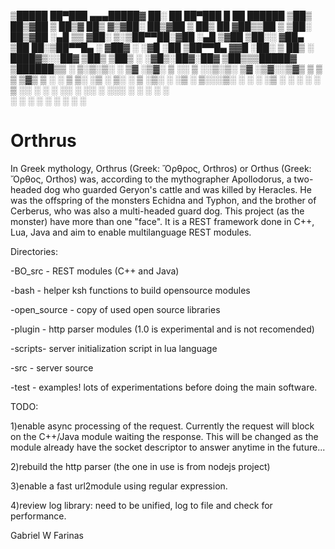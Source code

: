 ▒█████   ██▀███  ▄▄▄█████▓ ██░ ██  ██▀███   █    ██   ██████ 
▒██▒  ██▒▓██ ▒ ██▒▓  ██▒ ▓▒▓██░ ██▒▓██ ▒ ██▒ ██  ▓██▒▒██    ▒
▒██░  ██▒▓██ ░▄█ ▒▒ ▓██░ ▒░▒██▀▀██░▓██ ░▄█ ▒▓██  ▒██░░ ▓██▄   
▒██   ██░▒██▀▀█▄  ░ ▓██▓ ░ ░▓█ ░██ ▒██▀▀█▄  ▓▓█  ░██░  ▒   ██▒
░ ████▓▒░░██▓ ▒██▒  ▒██▒ ░ ░▓█▒░██▓░██▓ ▒██▒▒▒█████▓ ▒██████▒▒
░ ▒░▒░▒░ ░ ▒▓ ░▒▓░  ▒ ░░    ▒ ░░▒░▒░ ▒▓ ░▒▓░░▒▓▒ ▒ ▒ ▒ ▒▓▒ ▒ ░
 ░ ▒ ▒░   ░▒ ░ ▒░    ░     ▒ ░▒░ ░  ░▒ ░ ▒░░░▒░ ░ ░ ░ ░▒  ░ ░
░ ░ ░ ▒    ░░   ░   ░       ░  ░░ ░  ░░   ░  ░░░ ░ ░ ░  ░  ░  
   ░ ░     ░               ░  ░  ░   ░        ░           ░  


# Orthrus
In Greek mythology, Orthrus (Greek: Ὄρθρος, Orthros) or Orthus (Greek: Ὄρθος, Orthos) was, according to the mythographer Apollodorus, a two-headed dog who guarded Geryon's cattle and was killed by Heracles. He was the offspring of the monsters Echidna and Typhon, and the brother of Cerberus, who was also a multi-headed guard dog. This project (as the monster) have more than one "face". It is a REST framework done in C++, Lua, Java and aim to enable multilanguage REST modules.


Directories:

-BO_src - REST modules (C++ and Java)

-bash    - helper ksh functions to build opensource modules

-open_source - copy of used open source libraries

-plugin - http parser modules (1.0 is experimental and is not recomended)

-scripts- server initialization script in lua language

-src    - server source

-test   - examples! lots of experimentations before doing the main software.

TODO:

1)enable async processing of the request. Currently the request will block on
the C++/Java module waiting the response. This will be changed as the module
already have the socket descriptor to answer anytime in the future...

2)rebuild the http parser (the one in use is from nodejs project)

3)enable a fast url2module using regular expression.

4)review log library: need to be unified, log to file and check for performance.

Gabriel W Farinas
